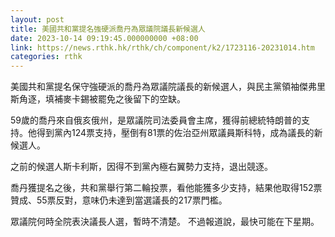 ```yaml
---
layout: post
title: 美國共和黨提名強硬派喬丹為眾議院議長新候選人
date: 2023-10-14 09:19:45.000000000 +08:00
link: https://news.rthk.hk/rthk/ch/component/k2/1723116-20231014.htm
categories: rthk
---
```


美國共和黨提名保守強硬派的喬丹為眾議院議長的新候選人，與民主黨領袖傑弗里斯角逐，填補麥卡錫被罷免之後留下的空缺。

59歲的喬丹來自俄亥俄州，是眾議院司法委員會主席，獲得前總統特朗普的支持。他得到黨內124票支持，壓倒有81票的佐治亞州眾議員斯科特，成為議長的新候選人。 

之前的候選人斯卡利斯，因得不到黨內極右翼勢力支持，退出競逐。 

喬丹獲提名之後，共和黨舉行第二輪投票，看他能獲多少支持，結果他取得152票贊成、55票反對，意味仍未達到當選議長的217票門檻。

眾議院何時全院表決議長人選，暫時不清楚。 不過報道說，最快可能在下星期。
